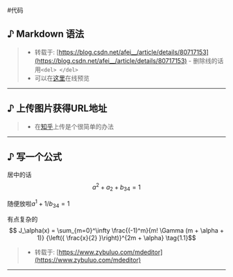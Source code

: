 #代码

## ♪ Markdown 语法

> - 转载于: [https://blog.csdn.net/afei__/article/details/80717153](https://blog.csdn.net/afei__/article/details/80717153)
	 - 删除线的话用`<del> </del>`
> - 可以在[这里](https://www.zybuluo.com/mdeditor)在线预览
---
## ♪ 上传图片获得URL地址

> - 在[知乎](https://www.zhihu.com/)上传是个很简单的办法

---
## ♪ 写一个公式
居中的话
$$
a^2+a_2+b_{34}=1
$$

随便放啦$a^{1}+1/b_{34}=1$

有点复杂的
$$ J_\alpha(x) = \sum_{m=0}^\infty \frac{(-1)^m}{m! \Gamma (m + \alpha + 1)} {\left({ \frac{x}{2} }\right)}^{2m + \alpha} \tag{1.1}$$

> - 转载于: [https://www.zybuluo.com/mdeditor](https://www.zybuluo.com/mdeditor)

---




























<script type="text/javascript" async
  src="https://cdnjs.cloudflare.com/ajax/libs/mathjax/2.7.7/MathJax.js?config=TeX-MML-AM_CHTML">
</script>
<script type="text/x-mathjax-config">
MathJax.Hub.Config({
  tex2jax: {inlineMath: [['$','$'], ['\\(','\\)']]}
});
</script>